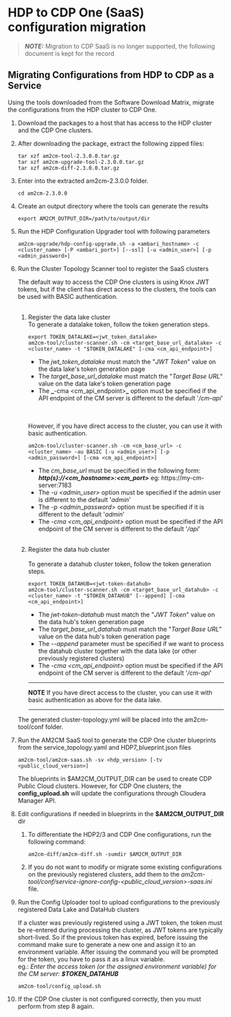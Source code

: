 # HDP to CDP One (SaaS) configuration migration


> **_NOTE:_** Migration to CDP SaaS is no longer supported, the following document is kept for the record

## Migrating Configurations from HDP to CDP as a Service

Using the tools downloaded from the Software Download Matrix, migrate the configurations from the HDP cluster to CDP One.

1. Download the packages to a host that has access to the HDP cluster and the CDP One clusters.

2. After downloading the package, extract the following zipped files:
    ```shell
    tar xzf am2cm-tool-2.3.0.0.tar.gz
    tar xzf am2cm-upgrade-tool-2.3.0.0.tar.gz
    tar xzf am2cm-diff-2.3.0.0.tar.gz
    ```
3. Enter into the extracted am2cm-2.3.0.0 folder.
    ```shell
    cd am2cm-2.3.0.0 
    ```

4. Create an output directory where the tools can generate the results
    ```shell
    export AM2CM_OUTPUT_DIR=/path/to/output/dir
    ```
5. Run the HDP Configuration Upgrader tool with following parameters  
    ```shell
    am2cm-upgrade/hdp-config-upgrade.sh -a <ambari_hostname> -c <cluster_name> [-P <ambari_port>] [--ssl] [-u <admin_user>] [-p <admin_password>]
    ```
6. Run the Cluster Topology Scanner tool to register the SaaS clusters
   
    The default way to access the CDP One clusters is using Knox JWT tokens, but if the client has direct access to the clusters, the tools can be used with BASIC authentication.
    <br></br>
   1. Register the data lake cluster
      </br>To generate a datalake token, follow the token generation steps.
      ```shell
      export TOKEN_DATALAKE=<jwt_token_datalake>
      am2cm-tool/cluster-scanner.sh -cm <target_base_url_datalake> -c <cluster_name> -t "$TOKEN_DATALAKE" [-cma <cm_api_endpoint>]
      ```
      - The _jwt_token_datalake_ must match the "_JWT Token_" value on the data lake's token generation page
      - The _target_base_url_datalake_ must match the "_Target Base URL_" value on the data lake's token generation page
      - The  **_**-cma <cm_api_endpoint>**_** option must be specified if the API endpoint of the CM server is different to the default '_/cm-api_'

      <br></br>
      However, if you have direct access to the cluster, you can use it with basic authentication.
      ```shell
      am2cm-tool/cluster-scanner.sh -cm <cm_base_url> -c <cluster_name> -au BASIC [-u <admin_user>] [-p <admin_password>] [-cma <cm_api_endpoint>]
      ```
      - The _cm_base_url_ must be specified in the following form: _**http(s)://<cm_hostname>:<cm_port>**_ eg: https://my-cm-server:7183
      - The _-u <admin_user>_ option must be specified if the admin user is different to the default '_admin_'
      - The _-p <admin_password>_ option must be specified if it is different to the default '_admin_'
      - The _-cma <cm_api_endpoint>_ option must be specified if the API endpoint of the CM server is different to the default '_/api_'
      <br/><br/>
      
   2. Register the data hub cluster
      <br/><br/>
      To generate a datahub cluster token, follow the token generation steps.
      ```shell
      export TOKEN_DATAHUB=<jwt-token-datahub>
      am2cm-tool/cluster-scanner.sh -cm <target_base_url_datahub> -c <cluster_name> -t "$TOKEN_DATAHUB" [--append] [-cma <cm_api_endpoint>]
      ```
       - The _jwt-token-datahub_ must match the "_JWT Token_" value on the data hub's token generation page
       - The _target_base_url_datahub_ must match the "_Target Base URL_" value on the data hub's token generation page
       - The _--append_ parameter must be specified if we want to process the datahub cluster together with the data lake (or other previously registered clusters)   
       - The _-cma <cm_api_endpoint>_ option must be specified if the API endpoint of the CM server is different to the default '_/cm-api_'
      
      ---
        **NOTE** 
        If you have direct access to the cluster, you can use it with basic authentication as above for the data lake.
   
      ---

   The generated cluster-topology.yml will be placed into the am2cm-tool/conf folder.

7. Run the AM2CM SaaS tool to generate the CDP One cluster blueprints from the service_topology.yaml and HDP7_blueprint.json files
    ```shell
    am2cm-tool/am2cm-saas.sh -sv <hdp_version> [-tv <public_cloud_version>]
    ```
    The blueprints in $AM2CM_OUTPUT_DIR can be used to create CDP Public Cloud clusters. However, for CDP One clusters, the **config_upload.sh** will update the configurations through Cloudera Manager API.

8. Edit configurations if needed in blueprints in the **$AM2CM_OUTPUT_DIR** dir
   
    1. To differentiate the HDP2/3 and CDP One configurations, run the following command:
       ```shell
       am2cm-diff/am2cm-diff.sh -sumdir $AM2CM_OUTPUT_DIR 
       ```
    2. If you do not want to modify or migrate some existing configurations on the previously registered clusters, add them to the _am2cm-tool/conf/service-ignore-config-<public_cloud_version>-saas.ini_ file.
   
9. Run the Config Uploader tool to upload configurations to the previously registered Data Lake and DataHub clusters
   
     If a cluster was previously registered using a JWT token, the token must be re-entered during processing the cluster, as JWT tokens are typically short-lived.
     So if the previous token has expired, before issuing the command make sure to generate a new one and assign it to an environment variable. After issuing the command you will be prompted for the token, you have to pass it as a linux variable.
     <br/>eg.: _Enter the access token (or the assigned environment variable) for the CM server: **$TOKEN_DATAHUB**_
    ```shell
    am2cm-tool/config_upload.sh
    ``` 
    
    
11. If the CDP One cluster is not configured correctly, then you must perform from step 8 again.
